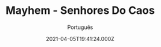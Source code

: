 ---
id: '4657193a-3b8a-4559-932f-ddb17b5bc82f'
type: 'movie' # Filme, Série, Anime
title: "Mayhem - Senhores Do Caos"
synopsis: ["Na Noruega do fim dos anos 1980, surgia a primeira banda de black metal do país: Mayhem. Em Oslo, o fundador Euronymous (Rory Culkin), de apenas 17 anos, planejava ações violentas para divulgar seu trabalho. Quando se junta a Varg Vikernes (Emory Cohen), a situação fica caótica e culmina numa tragédia irreversível. Inspirado em uma história real.",
]
originalTitle: "Lords of Chaos"
date: '2021-04-05T19:41:24.000Z'
update: '2021-04-05T19:41:24.000Z'
releaseDate: '2019-02-08T03:00:00.000Z'
imdb:
  rating: '6.5' # 8.5
  id: '' # tt0470752
duration: '1h 58 Min'
trailer:
  urls: [
    '1BMZhPMsMgM',
  ]
tags: ['720p', '1080p']
genre: ['Biografia', 'Drama', 'Terror'] #
quality: 'WEB-DL' # BluRay, WEB-DL, HDTV, WEB-DL4K, WEB-DLe
format: 'Mkv' # MKV, MP4, TS
audio: 'Português, Inglês' # Dublado, Legendado, Dual Audio, Dub & Leg
subtitle: 'Português' # Português, inglês,
size: '1.29 GB | 3.84 GB' # 4.8 GB
audioQuality: 10
videoQuality: 10
directors: []
#  - name: 'Lana Wachowski'
#    image: ''
#  - name: 'Lilly Wachowski'
#    image: ''
cast: []
#  - name: 'Keanu Reeves'
#    image: ''
#    characterName: 'Neo'
writers: []
#  - name: ''
#    image: ''
maturityRating:
  age: '' # L , 10, 12, 14, 16, 18
  topics: [''] # Violence, Illegal drugs, Inappropriate Language, Legal Drugs, Sexual Content, Extreme Violence
###########################################
download:
  
  - url: 'magnet:?xt=urn:btih:305f826128cd4df7e71c279ea4fdbdd73dd4f966&dn=LAPUMiA.Org%20-%20Mayhem%20-%20Senhores%20do%20Caos%202020%20%5b720p%5d'
    resolution: '720p' # 720p, 1080p, 4K,
    audio: 'Dual Áudio' # Dublado, Legendado, Dual Audio
    size: '' # 4.8 GB
    quality: '' # BluRay, WEB-DL
    format: '' # MKV
  - url: 'magnet:?xt=urn:btih:a15e4ff4d2aaec87c006542520a118e8bc87322d&dn=LAPUMiA.Org%20-%20Mayhem%20-%20Senhores%20do%20Caos%202020%20%5b1080p%5d'
    resolution: '1080p' # 720p, 1080p, 4K,
    audio: 'Dual Áudio' # Dublado, Legendado, Dual Audio
    size: '' # 4.8 GB
    quality: '' # BluRay, WEB-DL
    format: '' # MKV
images:
  cover: '/assets/movies/mayhem-senhores-do-caos.jpg'
  background: '/assets/movies/'
---
